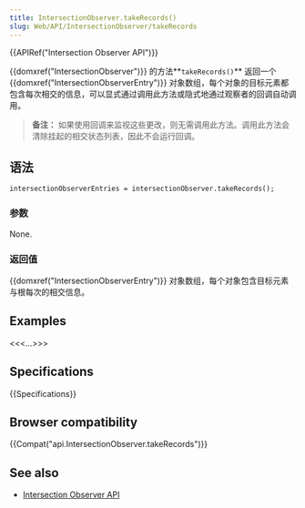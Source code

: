 ```yaml
---
title: IntersectionObserver.takeRecords()
slug: Web/API/IntersectionObserver/takeRecords
---
```

{{APIRef("Intersection Observer API")}}

{{domxref("IntersectionObserver")}} 的方法**`takeRecords()`** 返回一个 {{domxref("IntersectionObserverEntry")}} 对象数组，每个对象的目标元素都包含每次相交的信息，可以显式通过调用此方法或隐式地通过观察者的回调自动调用。

> **备注：** 如果使用回调来监视这些更改，则无需调用此方法。调用此方法会清除挂起的相交状态列表，因此不会运行回调。

## 语法

```plain
intersectionObserverEntries = intersectionObserver.takeRecords();
```

### 参数

None.

### 返回值

{{domxref("IntersectionObserverEntry")}} 对象数组，每个对象包含目标元素与根每次的相交信息。

## Examples

<<<...>>>

## Specifications

{{Specifications}}

## Browser compatibility

{{Compat("api.IntersectionObserver.takeRecords")}}

## See also

- [Intersection Observer API](/zh-CN/docs/Web/API/Intersection_Observer_API)
